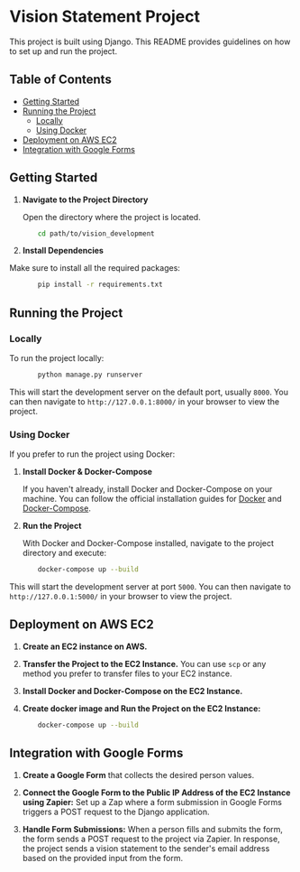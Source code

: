# Vision Statement Project

This project is built using Django. This README provides guidelines on how to set up and run the project.

## Table of Contents

- [Getting Started](#getting-started)
- [Running the Project](#running-the-project)
  - [Locally](#locally)
  - [Using Docker](#using-docker)
- [Deployment on AWS EC2](#deployment-on-aws-ec2)
- [Integration with Google Forms](#integration-with-google-forms)


## Getting Started

1. **Navigate to the Project Directory**

   Open the directory where the project is located.


```bash
       cd path/to/vision_development
```

2. **Install Dependencies**

Make sure to install all the required packages:

```bash
       pip install -r requirements.txt
```


## Running the Project

### Locally

To run the project locally:
```bash
       python manage.py runserver
```


This will start the development server on the default port, usually `8000`. You can then navigate to `http://127.0.0.1:8000/` in your browser to view the project.

### Using Docker

If you prefer to run the project using Docker:

1. **Install Docker & Docker-Compose**

   If you haven't already, install Docker and Docker-Compose on your machine. You can follow the official installation guides for [Docker](https://docs.docker.com/get-docker/) and [Docker-Compose](https://docs.docker.com/compose/install/).

2. **Run the Project**

   With Docker and Docker-Compose installed, navigate to the project directory and execute:

```bash
       docker-compose up --build
```

This will start the development server at port `5000`. You can then navigate to `http://127.0.0.1:5000/` in your browser to view the project.


## Deployment on AWS EC2

1. **Create an EC2 instance on AWS.**

2. **Transfer the Project to the EC2 Instance.** You can use `scp` or any method you prefer to transfer files to your EC2 instance.

3. **Install Docker and Docker-Compose on the EC2 Instance.**

4. **Create docker image and Run the Project on the EC2 Instance:**

```bash
       docker-compose up --build
```

## Integration with Google Forms

1. **Create a Google Form** that collects the desired person values.

2. **Connect the Google Form to the Public IP Address of the EC2 Instance using Zapier:** Set up a Zap where a form submission in Google Forms triggers a POST request to the Django application.

3. **Handle Form Submissions:** When a person fills and submits the form, the form sends a POST request to the project via Zapier. In response, the project sends a vision statement to the sender's email address based on the provided input from the form.


